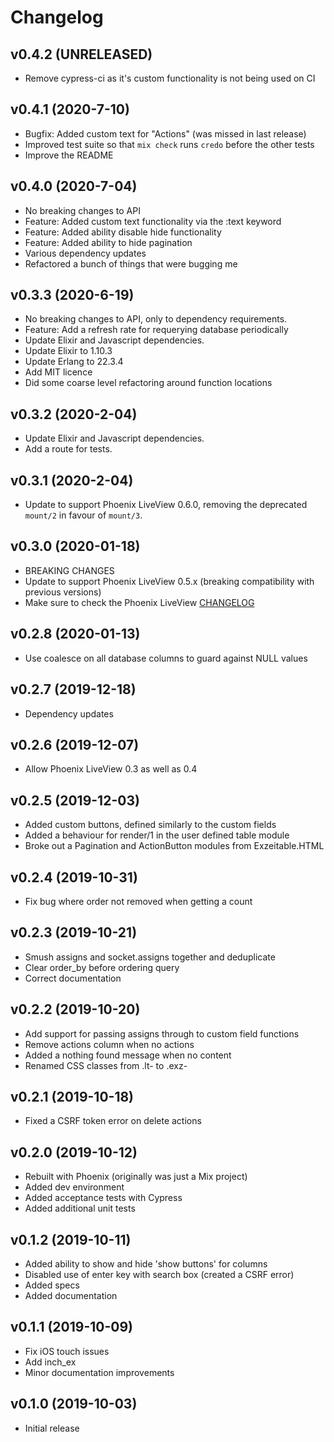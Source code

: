 # Changelog

## v0.4.2 (UNRELEASED)

* Remove cypress-ci as it's custom functionality is not being used on CI

## v0.4.1 (2020-7-10)

* Bugfix: Added custom text for "Actions" (was missed in last release)
* Improved test suite so that `mix check` runs `credo` before the other tests
* Improve the README
  
## v0.4.0 (2020-7-04)

* No breaking changes to API
* Feature: Added custom text functionality via the :text keyword
* Feature: Added ability disable hide functionality
* Feature: Added ability to hide pagination
* Various dependency updates
* Refactored a bunch of things that were bugging me

## v0.3.3 (2020-6-19)

* No breaking changes to API, only to dependency requirements.
* Feature: Add a refresh rate for requerying database periodically
* Update Elixir and Javascript dependencies.
* Update Elixir to 1.10.3
* Update Erlang to 22.3.4
* Add MIT licence
* Did some coarse level refactoring around function locations

## v0.3.2 (2020-2-04)

* Update Elixir and Javascript dependencies.
* Add a route for tests.

## v0.3.1 (2020-2-04)

* Update to support Phoenix LiveView 0.6.0, removing the deprecated `mount/2` in favour of `mount/3`.

## v0.3.0 (2020-01-18)

* BREAKING CHANGES
* Update to support Phoenix LiveView 0.5.x (breaking compatibility with previous versions)
* Make sure to check the Phoenix LiveView [CHANGELOG](https://github.com/phoenixframework/phoenix_live_view/blob/master/CHANGELOG.md)
  
## v0.2.8 (2020-01-13)

* Use coalesce on all database columns to guard against NULL values

## v0.2.7 (2019-12-18)

* Dependency updates

## v0.2.6 (2019-12-07)

* Allow Phoenix LiveView 0.3 as well as 0.4

## v0.2.5 (2019-12-03)

* Added custom buttons, defined similarly to the custom fields
* Added a behaviour for render/1 in the user defined table module
* Broke out a Pagination and ActionButton modules from Exzeitable.HTML

## v0.2.4 (2019-10-31)

* Fix bug where order not removed when getting a count

## v0.2.3 (2019-10-21)

* Smush assigns and socket.assigns together and deduplicate
* Clear order_by before ordering query
* Correct documentation

## v0.2.2 (2019-10-20)

* Add support for passing assigns through to custom field functions
* Remove actions column when no actions
* Added a nothing found message when no content
* Renamed CSS classes from .lt- to .exz-

## v0.2.1 (2019-10-18)

* Fixed a CSRF token error on delete actions

## v0.2.0 (2019-10-12)

* Rebuilt with Phoenix (originally was just a Mix project)
* Added dev environment
* Added acceptance tests with Cypress
* Added additional unit tests

## v0.1.2 (2019-10-11)

* Added ability to show and hide 'show buttons' for columns
* Disabled use of enter key with search box (created a CSRF error)
* Added specs
* Added documentation

## v0.1.1 (2019-10-09)

* Fix iOS touch issues
* Add inch_ex
* Minor documentation improvements


## v0.1.0 (2019-10-03)

* Initial release
